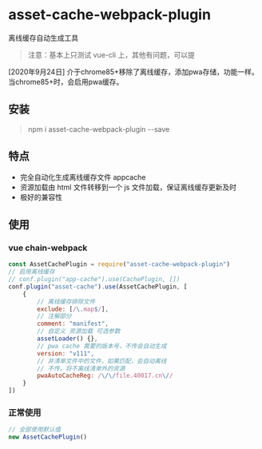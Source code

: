 # asset-cache-webpack-plugin

离线缓存自动生成工具

> 注意：基本上只测试 vue-cli 上，其他有问题，可以提

[2020年9月24日] 介于chrome85+移除了离线缓存，添加pwa存储，功能一样。当chrome85+时，会启用pwa缓存。

## 安装

> npm i asset-cache-webpack-plugin --save

## 特点

-   完全自动化生成离线缓存文件 appcache
-   资源加载由 html 文件转移到一个 js 文件加载，保证离线缓存更新及时
-   极好的兼容性

## 使用

### vue chain-webpack

```js
const AssetCachePlugin = require("asset-cache-webpack-plugin")
// 启用离线缓存
// conf.plugin("app-cache").use(CachePlugin, [])
conf.plugin("asset-cache").use(AssetCachePlugin, [
    {
        // 离线缓存排除文件
        exclude: [/\.map$/],
        // 注解部分
        comment: "manifest",
        // 自定义 资源加载 可选参数
        assetLoader() {},
        // pwa cache 需要的版本号，不传会自动生成
        version: "v111",
        // 非清单文件中的文件，如果匹配，会自动离线
        // 不传，将不离线清单外的资源
        pwaAutoCacheReg: /\/\/file.40017.cn\//
    }
])
```

### 正常使用

```js
// 全部使用默认值
new AssetCachePlugin()
```
